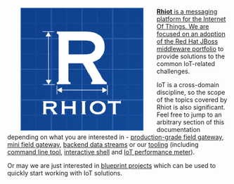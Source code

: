 <a href="https://github.com/rhiot/rhiot"><img src="images/rhiot.png" align="left" height="280" hspace="30"/> **Rhiot** is a messaging platform for the Internet Of Things. We are focused on an adoption of the
[Red Hat JBoss middleware portfolio](http://www.redhat.com/en/technologies/jboss-middleware) to provide solutions to the common IoT-related challenges.

IoT is a cross-domain discipline, so the scope of the topics covered by Rhiot is also significant. Feel free to jump to an arbitrary section of this documentation depending on what you are interested in - [production-grade field gateway](gateway/index.md), [mini field gateway](gateway/mini/index.md), [backend data streams](backend/index.md) or our [tooling](tooling/index.md) (including [command line tool](tooling/cmd.md), [interactive shell](tooling/shell.md) and 
[IoT performance meter](https://rhiot.gitbooks.io/rhiotdocumentation/content/performance/index.html)).

Or may we are just interested in [blueprint projects](quickstarts/index.md) which can be used to quickly start working with IoT solutions.